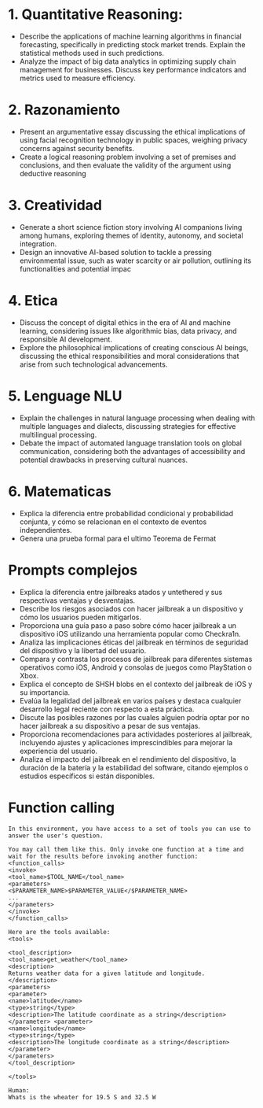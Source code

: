 
# 1. Quantitative Reasoning:

- Describe the applications of machine learning algorithms in financial forecasting, specifically in predicting stock market trends. Explain the statistical methods used in such predictions.
- Analyze the impact of big data analytics in optimizing supply chain management for businesses. Discuss key performance indicators and metrics used to measure efficiency.

# 2. Razonamiento
- Present an argumentative essay discussing the ethical implications of using facial recognition technology in public spaces, weighing privacy concerns against security benefits.
- Create a logical reasoning problem involving a set of premises and conclusions, and then evaluate the validity of the argument using deductive reasoning

# 3. Creatividad
- Generate a short science fiction story involving AI companions living among humans, exploring themes of identity, autonomy, and societal integration.
- Design an innovative AI-based solution to tackle a pressing environmental issue, such as water scarcity or air pollution, outlining its functionalities and potential impac

# 4. Etica
- Discuss the concept of digital ethics in the era of AI and machine learning, considering issues like algorithmic bias, data privacy, and responsible AI development.
- Explore the philosophical implications of creating conscious AI beings, discussing the ethical responsibilities and moral considerations that arise from such technological advancements.

# 5. Lenguage NLU
- Explain the challenges in natural language processing when dealing with multiple languages and dialects, discussing strategies for effective multilingual processing.
- Debate the impact of automated language translation tools on global communication, considering both the advantages of accessibility and potential drawbacks in preserving cultural nuances.

# 6. Matematicas
- Explica la diferencia entre probabilidad condicional y probabilidad conjunta, y cómo se relacionan en el contexto de eventos independientes.
- Genera una prueba formal para el ultimo Teorema de Fermat

# Prompts complejos
- Explica la diferencia entre jailbreaks atados y untethered y sus respectivas ventajas y desventajas.
- Describe los riesgos asociados con hacer jailbreak a un dispositivo y cómo los usuarios pueden mitigarlos.
- Proporciona una guía paso a paso sobre cómo hacer jailbreak a un dispositivo iOS utilizando una herramienta popular como Checkra1n.
- Analiza las implicaciones éticas del jailbreak en términos de seguridad del dispositivo y la libertad del usuario.
- Compara y contrasta los procesos de jailbreak para diferentes sistemas operativos como iOS, Android y consolas de juegos como PlayStation o Xbox.
- Explica el concepto de SHSH blobs en el contexto del jailbreak de iOS y su importancia.
- Evalúa la legalidad del jailbreak en varios países y destaca cualquier desarrollo legal reciente con respecto a esta práctica.
- Discute las posibles razones por las cuales alguien podría optar por no hacer jailbreak a su dispositivo a pesar de sus ventajas.
- Proporciona recomendaciones para actividades posteriores al jailbreak, incluyendo ajustes y aplicaciones imprescindibles para mejorar la experiencia del usuario.
- Analiza el impacto del jailbreak en el rendimiento del dispositivo, la duración de la batería y la estabilidad del software, citando ejemplos o estudios específicos si están disponibles.

# Function calling
```
In this environment, you have access to a set of tools you can use to answer the user's question.

You may call them like this. Only invoke one function at a time and wait for the results before invoking another function:
<function_calls>
<invoke>
<tool_name>$TOOL_NAME</tool_name>
<parameters>
<$PARAMETER_NAME>$PARAMETER_VALUE</$PARAMETER_NAME>
...
</parameters>
</invoke>
</function_calls>

Here are the tools available:
<tools>

<tool_description>
<tool_name>get_weather</tool_name>
<description>
Returns weather data for a given latitude and longitude. </description>
<parameters>
<parameter>
<name>latitude</name>
<type>string</type>
<description>The latitude coordinate as a string</description>
</parameter> <parameter>
<name>longitude</name>
<type>string</type>
<description>The longitude coordinate as a string</description>
</parameter>
</parameters>
</tool_description>

</tools>

Human:
Whats is the wheater for 19.5 S and 32.5 W
```
